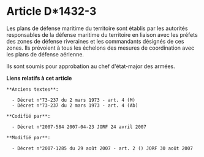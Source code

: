 # Article D*1432-3

Les plans de défense maritime du territoire sont établis par les autorités responsables de la défense maritime du territoire
en liaison avec les préfets des zones de défense riveraines et les commandants désignés de ces zones. Ils prévoient à tous
les échelons des mesures de coordination avec les plans de défense aérienne.

Ils sont soumis pour approbation au chef d'état-major des armées.

**Liens relatifs à cet article**

	**Anciens textes**:

	  - Décret n°73-237 du 2 mars 1973 - art. 4 (M)
	  - Décret n°73-237 du 2 mars 1973 - art. 4 (Ab)

	**Codifié par**:

	  - Décret n°2007-584 2007-04-23 JORF 24 avril 2007

	**Modifié par**:

	  - Décret n°2007-1285 du 29 août 2007 - art. 2 () JORF 30 août 2007
